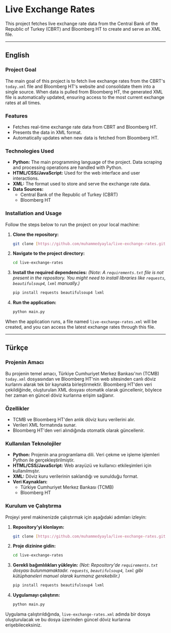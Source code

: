 # Live Exchange Rates

This project fetches live exchange rate data from the Central Bank of the Republic of Turkey (CBRT) and Bloomberg HT to create and serve an XML file.

---

## English

### Project Goal

The main goal of this project is to fetch live exchange rates from the CBRT's `today.xml` file and Bloomberg HT's website and consolidate them into a single source. When data is pulled from Bloomberg HT, the generated XML file is automatically updated, ensuring access to the most current exchange rates at all times.

### Features

* Fetches real-time exchange rate data from CBRT and Bloomberg HT.
* Presents the data in XML format.
* Automatically updates when new data is fetched from Bloomberg HT.

### Technologies Used

* **Python:** The main programming language of the project. Data scraping and processing operations are handled with Python.
* **HTML/CSS/JavaScript:** Used for the web interface and user interactions.
* **XML:** The format used to store and serve the exchange rate data.
* **Data Sources:**
    * Central Bank of the Republic of Turkey (CBRT)
    * Bloomberg HT

### Installation and Usage

Follow the steps below to run the project on your local machine:

1.  **Clone the repository:**
    ```bash
    git clone [https://github.com/muhammedyayla/live-exchange-rates.git](https://github.com/muhammedyayla/live-exchange-rates.git)
    ```
2.  **Navigate to the project directory:**
    ```bash
    cd live-exchange-rates
    ```
3.  **Install the required dependencies:**
    *(Note: A `requirements.txt` file is not present in the repository. You might need to install libraries like `requests`, `beautifulsoup4`, `lxml` manually.)*
    ```bash
    pip install requests beautifulsoup4 lxml
    ```
4.  **Run the application:**
    ```bash
    python main.py
    ```

When the application runs, a file named `live-exchange-rates.xml` will be created, and you can access the latest exchange rates through this file.

---

## Türkçe

### Projenin Amacı

Bu projenin temel amacı, Türkiye Cumhuriyet Merkez Bankası'nın (TCMB) `today.xml` dosyasından ve Bloomberg HT'nin web sitesinden canlı döviz kurlarını alarak tek bir kaynakta birleştirmektir. Bloomberg HT'den veri çekildiğinde, oluşturulan XML dosyası otomatik olarak güncellenir, böylece her zaman en güncel döviz kurlarına erişim sağlanır.

### Özellikler

* TCMB ve Bloomberg HT'den anlık döviz kuru verilerini alır.
* Verileri XML formatında sunar.
* Bloomberg HT'den veri alındığında otomatik olarak güncellenir.

### Kullanılan Teknolojiler

* **Python:** Projenin ana programlama dili. Veri çekme ve işleme işlemleri Python ile gerçekleştirilmiştir.
* **HTML/CSS/JavaScript:** Web arayüzü ve kullanıcı etkileşimleri için kullanılmıştır.
* **XML:** Döviz kuru verilerinin saklandığı ve sunulduğu format.
* **Veri Kaynakları:**
    * Türkiye Cumhuriyet Merkez Bankası (TCMB)
    * Bloomberg HT

### Kurulum ve Çalıştırma

Projeyi yerel makinenizde çalıştırmak için aşağıdaki adımları izleyin:

1.  **Repository'yi klonlayın:**
    ```bash
    git clone [https://github.com/muhammedyayla/live-exchange-rates.git](https://github.com/muhammedyayla/live-exchange-rates.git)
    ```
2.  **Proje dizinine gidin:**
    ```bash
    cd live-exchange-rates
    ```
3.  **Gerekli bağımlılıkları yükleyin:**
    *(Not: Repository'de `requirements.txt` dosyası bulunmamaktadır. `requests`, `beautifulsoup4`, `lxml` gibi kütüphaneleri manuel olarak kurmanız gerekebilir.)*
    ```bash
    pip install requests beautifulsoup4 lxml
    ```
4.  **Uygulamayı çalıştırın:**
    ```bash
    python main.py
    ```

Uygulama çalıştırıldığında, `live-exchange-rates.xml` adında bir dosya oluşturulacak ve bu dosya üzerinden güncel döviz kurlarına erişebileceksiniz.
